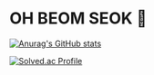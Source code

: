 # OH BEOM SEOK 🌱
[![Anurag's GitHub stats](https://github-readme-stats.vercel.app/api?username=oh2279)](https://github.com/anuraghazra/github-readme-stats)

<!--![Anurag's GitHub stats](https://github-readme-stats.vercel.app/api?username=oh2279&show_icons=true&theme=radical)-->
[![Solved.ac Profile](http://mazassumnida.wtf/api/v2/generate_badge?boj=oh2279)](https://solved.ac/oh2279/)


<!--
**oh2279/oh2279** is a ✨ _special_ ✨ repository because its `README.md` (this file) appears on your GitHub profile.

Here are some ideas to get you started:

- 🔭 I’m currently working on ...
- 🌱 I’m currently learning ...
- 👯 I’m looking to collaborate on ...
- 🤔 I’m looking for help with ...
- 💬 Ask me about ...
- 📫 How to reach me: ...
- 😄 Pronouns: ...
- ⚡ Fun fact: ...
-->

